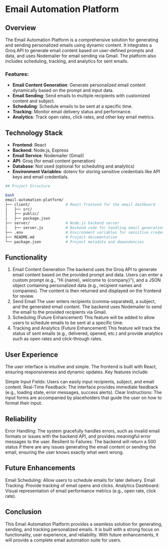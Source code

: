 # Email Automation Platform

## Overview

The Email Automation Platform is a comprehensive solution for generating and sending personalized emails using dynamic content. It integrates a Groq API to generate email content based on user-defined prompts and data, and uses Nodemailer for email sending via Gmail. The platform also includes scheduling, tracking, and analytics for sent emails.

### Features:
- **Email Content Generation**: Generate personalized email content dynamically based on the prompt and input data.
- **Email Sending**: Send emails to multiple recipients with customized content and subject.
- **Scheduling**: Schedule emails to be sent at a specific time.
- **Tracking**: Monitor email delivery status and performance.
- **Analytics**: Track open rates, click rates, and other key email metrics.

## Technology Stack

- **Frontend**: React
- **Backend**: Node.js, Express
- **Email Service**: Nodemailer (Gmail)
- **API**: Groq (for email content generation)
- **Database**: Not used (optional for scheduling and analytics)
- **Environment Variables**: dotenv for storing sensitive credentials like API keys and email credentials.
```bash
## Project Structure

bash
email-automation-platform/
├── client/                # React frontend for the email dashboard
│   ├── src/
│   ├── public/
│   ├── package.json
├── server/                # Node.js backend server
│   ├── server.js          # Backend code for handling email generation and sending
├── .env                   # Environment variables for sensitive credentials
├── README.md              # Project documentation
└── package.json           # Project metadata and dependencies
```
## Functionality

1. Email Content Generation
The backend uses the Groq API to generate email content based on the provided prompt and data.
Users can enter a custom prompt (e.g., "Hi {name}, welcome to {company}"), and a JSON object containing personalized data (e.g., recipient names and companies).
The content is then returned and displayed on the frontend for review.
2. Send Email
The user enters recipients (comma-separated), a subject, and the generated email content.
The backend uses Nodemailer to send the email to the provided recipients via Gmail.
3. Scheduling (Future Enhancement)
This feature will be added to allow users to schedule emails to be sent at a specific time.
4. Tracking and Analytics (Future Enhancement)
This feature will track the status of sent emails (e.g., delivered, opened, etc.) and provide analytics such as open rates and click-through rates.

## User Experience
The user interface is intuitive and simple. The frontend is built with React, ensuring responsiveness and dynamic updates. Key features include:

Simple Input Fields: Users can easily input recipients, subject, and email content.
Real-Time Feedback: The interface provides immediate feedback (e.g., loading state, error messages, success alerts).
Clear Instructions: The input forms are accompanied by placeholders that guide the user on how to format their input.

## Reliability
Error Handling: The system gracefully handles errors, such as invalid email formats or issues with the backend API, and provides meaningful error messages to the user.
Resilient to Failures: The backend will return a 500 status if there are any issues generating the email content or sending the email, ensuring the user knows exactly what went wrong.

## Future Enhancements
Email Scheduling: Allow users to schedule emails for later delivery.
Email Tracking: Provide tracking of email opens and clicks.
Analytics Dashboard: Visual representation of email performance metrics (e.g., open rate, click rate).

## Conclusion
This Email Automation Platform provides a seamless solution for generating, sending, and tracking personalized emails. It is built with a strong focus on functionality, user experience, and reliability. With future enhancements, it will provide a complete email automation suite for users.
